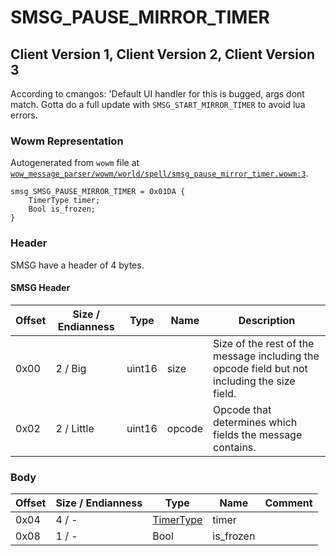 # SMSG_PAUSE_MIRROR_TIMER

## Client Version 1, Client Version 2, Client Version 3

According to cmangos: 'Default UI handler for this is bugged, args dont match. Gotta do a full update with `SMSG_START_MIRROR_TIMER` to avoid lua errors.

### Wowm Representation

Autogenerated from `wowm` file at [`wow_message_parser/wowm/world/spell/smsg_pause_mirror_timer.wowm:3`](https://github.com/gtker/wow_messages/tree/main/wow_message_parser/wowm/world/spell/smsg_pause_mirror_timer.wowm#L3).
```rust,ignore
smsg SMSG_PAUSE_MIRROR_TIMER = 0x01DA {
    TimerType timer;
    Bool is_frozen;
}
```
### Header

SMSG have a header of 4 bytes.

#### SMSG Header

| Offset | Size / Endianness | Type   | Name   | Description |
| ------ | ----------------- | ------ | ------ | ----------- |
| 0x00   | 2 / Big           | uint16 | size   | Size of the rest of the message including the opcode field but not including the size field.|
| 0x02   | 2 / Little        | uint16 | opcode | Opcode that determines which fields the message contains.|

### Body

| Offset | Size / Endianness | Type | Name | Comment |
| ------ | ----------------- | ---- | ---- | ------- |
| 0x04 | 4 / - | [TimerType](timertype.md) | timer |  |
| 0x08 | 1 / - | Bool | is_frozen |  |

